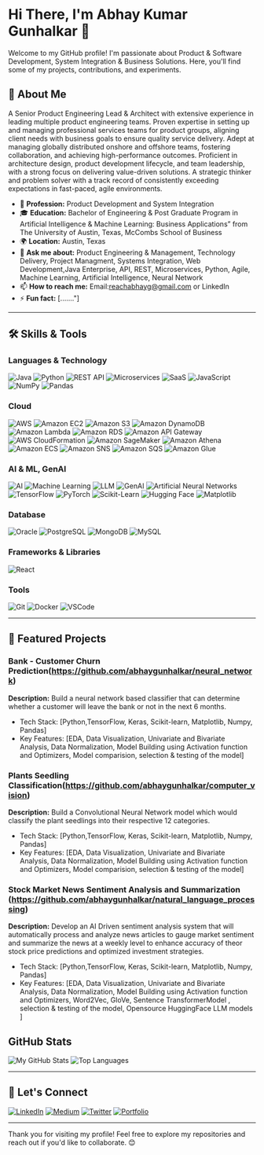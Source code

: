 # Hi There, I'm Abhay Kumar Gunhalkar 👋

Welcome to my GitHub profile! I'm passionate about Product & Software Development, System Integration & Business Solutions. Here, you'll find some of my projects, contributions, and experiments.

## 🚀 About Me

A Senior Product Engineering Lead & Architect with extensive experience in leading multiple product engineering teams. Proven expertise in setting up and managing professional services teams for product groups, aligning client needs with business goals to ensure quality service delivery. Adept at managing globally distributed onshore and offshore teams, fostering collaboration, and achieving high-performance outcomes. Proficient in architecture design, product development lifecycle, and team leadership, with a strong focus on delivering value-driven solutions. A strategic thinker and problem solver with a track record of consistently exceeding expectations in fast-paced, agile environments.

- 💼 **Profession:** Product Development and System Integration
- 🎓 **Education:**  Bachelor of Engineering & Post Graduate Program in Artificial Intelligence & Machine Learning: Business Applications” from The University of Austin, Texas, McCombs School of Business
- 🌍 **Location:** Austin, Texas
- 💬 **Ask me about:** Product Engineering & Management, Technology Delivery, Project Managment, Systems Integration, Web Development,Java Enterprise, API, REST, Microservices, Python, Agile, Machine Learning, Artificial Intelligence, Neural Network
- 📫 **How to reach me:** Email:reachabhayg@gmail.com or LinkedIn
- ⚡ **Fun fact:** [......."]

---

## 🛠️ Skills & Tools

### Languages & Technology
![Java](https://img.shields.io/badge/-Java-007396?logo=java&logoColor=white&style=flat)
![Python](https://img.shields.io/badge/-Python-3776AB?logo=python&logoColor=white&style=flat)
![REST API](https://img.shields.io/badge/-REST%20API-61DAFB?logo=rest-api&logoColor=black&style=flat)
![Microservices](https://img.shields.io/badge/-Microservices-8BC34A?logo=microservices&logoColor=white&style=flat)
![SaaS](https://img.shields.io/badge/-SaaS-0077B5?logo=saas&logoColor=white&style=flat)
![JavaScript](https://img.shields.io/badge/-JavaScript-F7DF1E?logo=javascript&logoColor=black&style=flat)
![NumPy](https://img.shields.io/badge/-NumPy-013243?logo=numpy&logoColor=white&style=flat)
![Pandas](https://img.shields.io/badge/-Pandas-150458?logo=pandas&logoColor=white&style=flat)

### Cloud
![AWS](https://img.shields.io/badge/-AWS-232F3E?logo=amazon-aws&logoColor=white&style=flat)
![Amazon EC2](https://img.shields.io/badge/-Amazon%20EC2-FF9900?logo=amazon-aws&logoColor=white&style=flat)
![Amazon S3](https://img.shields.io/badge/-Amazon%20S3-5BC0EB?logo=amazon-aws&logoColor=white&style=flat)
![Amazon DynamoDB](https://img.shields.io/badge/-Amazon%20DynamoDB-F012BE?logo=amazon-aws&logoColor=white&style=flat)
![Amazon Lambda](https://img.shields.io/badge/-Amazon%20Lambda-3776AB?logo=amazon-aws&logoColor=white&style=flat)
![Amazon RDS](https://img.shields.io/badge/-Amazon%20RDS-4E9A06?logo=amazon-aws&logoColor=white&style=flat)
![Amazon API Gateway](https://img.shields.io/badge/-Amazon%20API%20Gateway-87509D?logo=amazon-aws&logoColor=white&style=flat)
![AWS CloudFormation](https://img.shields.io/badge/-AWS%20CloudFormation-5BC0EB?logo=amazon-aws&logoColor=white&style=flat)
![Amazon SageMaker](https://img.shields.io/badge/-Amazon%20SageMaker-990000?logo=amazon-aws&logoColor=white&style=flat)
![Amazon Athena](https://img.shields.io/badge/-Amazon%20Athena-0079C1?logo=amazon-aws&logoColor=white&style=flat)
![Amazon ECS](https://img.shields.io/badge/-Amazon%20ECS-FF9900?logo=amazon-aws&logoColor=white&style=flat)
![Amazon SNS](https://img.shields.io/badge/-Amazon%20SNS-5BC0EB?logo=amazon-aws&logoColor=white&style=flat)
![Amazon SQS](https://img.shields.io/badge/-Amazon%20SQS-F012BE?logo=amazon-aws&logoColor=white&style=flat)
![Amazon Glue](https://img.shields.io/badge/-Amazon%20Glue-4E9A06?logo=amazon-aws&logoColor=white&style=flat)


### AI & ML, GenAI
![AI](https://img.shields.io/badge/-Artificial%20Intelligence-008080?logo=brain&logoColor=white&style=flat)
![Machine Learning](https://img.shields.io/badge/-Machine%20Learning-FF6F00?logo=tensorflow&logoColor=white&style=flat)
![LLM](https://img.shields.io/badge/-Large%20Language%20Models-800080?logo=openai&logoColor=white&style=flat)
![GenAI](https://img.shields.io/badge/-Generative%20AI-9A4EF0?logo=openai&logoColor=white&style=flat)
![Artificial Neural Networks](https://img.shields.io/badge/-Artificial%20Neural%20Networks-2D8CFF?logo=deep-learning&logoColor=white&style=flat)
![TensorFlow](https://img.shields.io/badge/-TensorFlow-FF6F00?logo=tensorflow&logoColor=white&style=flat)
![PyTorch](https://img.shields.io/badge/-PyTorch-EE4C2C?logo=pytorch&logoColor=white&style=flat)
![Scikit-Learn](https://img.shields.io/badge/-Scikit%20Learn-F7931E?logo=scikit-learn&logoColor=black&style=flat)
![Hugging Face](https://img.shields.io/badge/-Hugging%20Face-F9EDB8?logo=huggingface&logoColor=black&style=flat)
![Matplotlib](https://img.shields.io/badge/-Matplotlib-348ABD?logo=matplotlib&logoColor=white&style=flat)

### Database
![Oracle](https://img.shields.io/badge/-Oracle-F80000?logo=oracle&logoColor=white&style=flat)
![PostgreSQL](https://img.shields.io/badge/-PostgreSQL-336791?logo=postgresql&logoColor=white&style=flat)
![MongoDB](https://img.shields.io/badge/-MongoDB-47A248?logo=mongodb&logoColor=white&style=flat)
![MySQL](https://img.shields.io/badge/-MySQL-4479A1?logo=mysql&logoColor=white&style=flat)


### Frameworks & Libraries
![React](https://img.shields.io/badge/-React-61DAFB?logo=react&logoColor=black&style=flat)


### Tools
![Git](https://img.shields.io/badge/-Git-F05032?logo=git&logoColor=white&style=flat)
![Docker](https://img.shields.io/badge/-Docker-2496ED?logo=docker&logoColor=white&style=flat)
![VSCode](https://img.shields.io/badge/-VSCode-007ACC?logo=visualstudiocode&logoColor=white&style=flat)

---

## 🌟 Featured Projects

### Bank - Customer Churn Prediction(https://github.com/abhaygunhalkar/neural_network)
**Description:** Build a neural network based classifier that can determine whether a customer will leave the bank or not in the next 6 months.
- Tech Stack: [Python,TensorFlow, Keras, Scikit-learn, Matplotlib, Numpy, Pandas]
- Key Features: [EDA, Data Visualization, Univariate and Bivariate Analysis, Data Normalization, Model Building using Activation function and Optimizers, Model comparision, selection & testing of the model]

### Plants Seedling Classification(https://github.com/abhaygunhalkar/computer_vision)
**Description:** Build a Convolutional Neural Network model which would classify the plant seedlings into their respective 12 categories.
- Tech Stack: [Python,TensorFlow, Keras, Scikit-learn, Matplotlib, Numpy, Pandas]
- Key Features: [EDA, Data Visualization, Univariate and Bivariate Analysis, Data Normalization, Model Building using Activation function and Optimizers, Model comparision, selection & testing of the model]

### Stock Market News Sentiment Analysis and Summarization (https://github.com/abhaygunhalkar/natural_language_processing)
**Description:** Develop an AI Driven sentiment analysis system that will automatically process and analyze news articles to gauge market sentiment and summarize the news at a weekly level to enhance accuracy of theor stock price predictions and optimized investment strategies.
- Tech Stack: [Python,TensorFlow, Keras, Scikit-learn, Matplotlib, Numpy, Pandas]
- Key Features: [EDA, Data Visualization, Univariate and Bivariate Analysis, Data Normalization, Model Building using Activation function and Optimizers, Word2Vec, GloVe, Sentence TransformerModel , selection & testing of the model, Opensource HuggingFace LLM models ]

## GitHub Stats

![My GitHub Stats](https://github-readme-stats.vercel.app/api?username=abhaygunhalkar&show_icons=true&theme=radical)
![Top Languages](https://github-readme-stats.vercel.app/api/top-langs/?username=yourusername&layout=compact&theme=radical)

---

## 🤝 Let's Connect

[![LinkedIn](https://img.shields.io/badge/-LinkedIn-0A66C2?logo=linkedin&logoColor=white&style=flat)](https://linkedin.com/in/abhaygunhalkar/)
[![Medium](https://img.shields.io/badge/-Medium-00AB6C?logo=medium&logoColor=white&style=flat)](https://medium.com/@abhaygunhalkar)
[![Twitter](https://img.shields.io/badge/-Twitter-1DA1F2?logo=twitter&logoColor=white&style=flat)](https://twitter.com/yourusername)
[![Portfolio](https://img.shields.io/badge/-Portfolio-000000?logo=firefox&logoColor=white&style=flat)](https://yourportfolio.com)

---

Thank you for visiting my profile! Feel free to explore my repositories and reach out if you'd like to collaborate. 😊



<!--
**abhaygunhalkar/abhaygunhalkar** is a ✨ _special_ ✨ repository because its `README.md` (this file) appears on your GitHub profile.

Here are some ideas to get you started:

- 🔭 I’m currently working on ...
- 🌱 I’m currently learning ...
- 👯 I’m looking to collaborate on ...
- 🤔 I’m looking for help with ...
- 💬 Ask me about ...
- 📫 How to reach me: ...
- 😄 Pronouns: ...
- ⚡ Fun fact: ...
-->
